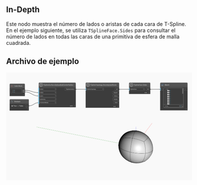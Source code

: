 ## In-Depth
Este nodo muestra el número de lados o aristas de cada cara de T-Spline.
En el ejemplo siguiente, se utiliza `TSplineFace.Sides` para consultar el número de lados en todas las caras de una primitiva de esfera de malla cuadrada.

## Archivo de ejemplo

![Example](./Autodesk.DesignScript.Geometry.TSpline.TSplineFace.Sides_img.jpg)

